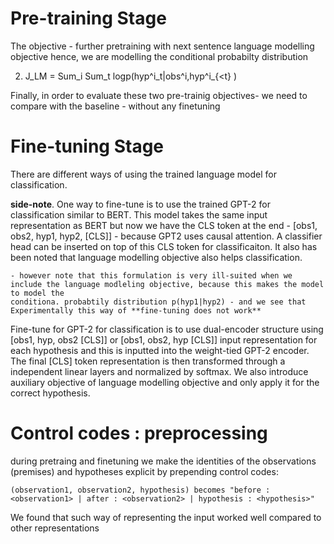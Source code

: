 
#  Pre-training Stage

The objective - further pretraining with next sentence language modelling objective 
hence, we are modelling the conditional probabilty distribution

2. J_LM = Sum_i Sum_t logp(hyp^i_t|obs^i,hyp^i_{<t} )

Finally, in order to evaluate these two pre-trainig objectives- we need to compare with the baseline - without any finetuning 


# Fine-tuning Stage

There are different ways of using the trained language model for classification. 

**side-note**. One way to fine-tune is to use the trained GPT-2 for classification similar to BERT. This model takes the same input 
representation as BERT but now we have the CLS token at the end - [obs1, obs2, hyp1, hyp2, [CLS]] - because GPT2 uses causal attention. A classifier head can be 
inserted on top  of  this CLS token for classificaiton. It also  has been noted that  language modelling objective also helps classification. 

    - however note that this formulation is very ill-suited when we include the language modleling objective, because this makes the model to model the 
    conditiona. probabtily distribution p(hyp1|hyp2) - and we see that Experimentally this way of **fine-tuning does not work**
    
Fine-tune for GPT-2 for classification is to use dual-encoder structure using [obs1, hyp, obs2 [CLS]] or [obs1, obs2, hyp [CLS]] input representation for each 
hypothesis and  this is inputted into the weight-tied GPT-2 encoder. The final [CLS] token representation is then transformed through a independent linear layers and normalized 
by softmax. We also introduce auxiliary objective of language modelling objective and only apply it for the correct hypothesis.

# Control codes : preprocessing
during pretraing and finetuning we make the identities of the observations (premises) and hypotheses explicit by prepending control codes:

    (observation1, observation2, hypothesis) becomes "before : <observation1> | after : <observation2> | hypothesis : <hypothesis>"

We found that such way of representing the input worked well compared to other representations


